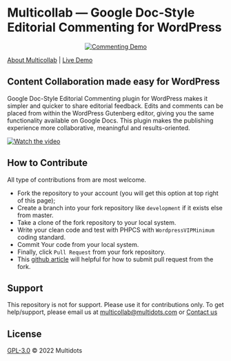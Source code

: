 # Multicollab — Google Doc-Style Editorial Commenting for WordPress

<p align="center"><a href="https://www.multicollab.com" target="_blank"><img src="https://user-images.githubusercontent.com/82029773/196437606-feb8a469-0588-4d4e-8f43-f4b31098b0c7.jpg" alt="Commenting Demo"></a></p>

<a href="https://www.multicollab.com/" target="_blank">About Multicollab</a> | 
<a href="https://www.multicollab.com/?demo=start" target="_blank">Live Demo</a>

## Content Collaboration made easy for WordPress

Google Doc-Style Editorial Commenting plugin for WordPress makes it simpler and quicker to share editorial feedback. Edits and comments can be placed from within the WordPress Gutenberg editor, giving you the same functionality available on Google Docs. This plugin makes the publishing experience more collaborative, meaningful and results-oriented.

[![Watch the video](https://yt-embed.herokuapp.com/embed?v=wc2Lh4i0cL4)](https://www.youtube.com/watch?v=wc2Lh4i0cL4)



## How to Contribute 

All type of contributions from are most welcome.

- Fork the repository to your account (you will get this option at top right of this page);
- Create a branch into your fork repository like `development` if it exists else from master.
- Take a clone of the fork repository to your local system.
- Write your clean code and test with PHPCS with `WordpressVIPMinimum` coding standard.
- Commit Your code from your local system. 
- Finally, click `Pull Request` from your fork repository.
- This [github article](https://help.github.com/en/articles/creating-a-pull-request-from-a-fork) will helpful for how to submit pull request from the fork.



## Support 
This repository is not for support. Please use it for contributions only. To get help/support, please email us at [multicollab@multidots.com](mailto:multicollab@multidots.com) or [Contact us](https://www.multicollab.com/)

## License 

[GPL-3.0](LICENSE) © 2022 Multidots
